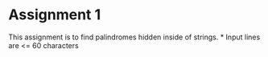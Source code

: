 <h1>Assignment 1</h1>
This assignment is to find palindromes hidden inside of strings.
* Input lines are <= 60 characters